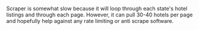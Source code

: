 Scraper is somewhat slow because it will loop through each state's hotel listings and through each page. However, it can pull 30-40 hotels per page and hopefully help against any rate limiting or anti scrape software.